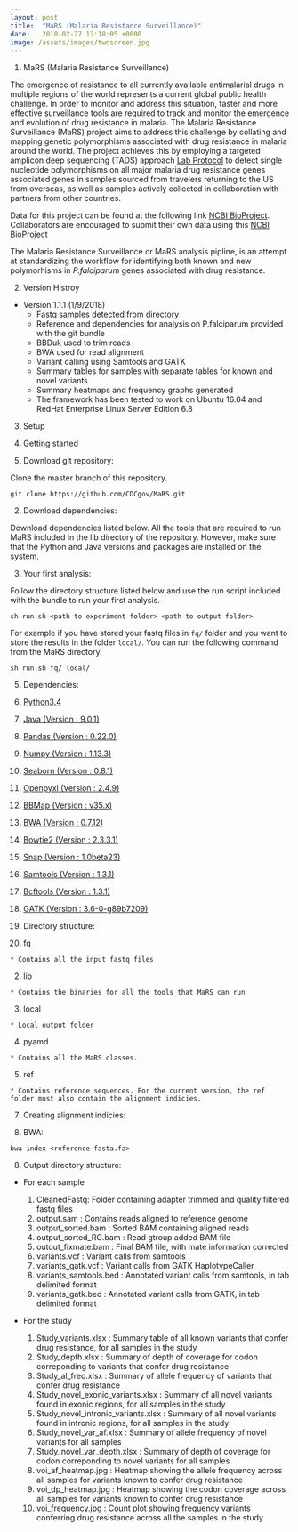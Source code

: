 ```yaml
---
layout: post
title:  "MaRS (Malaria Resistance Surveillance)"
date:   2018-02-27 12:18:05 +0000
image: /assets/images/twoscreen.jpg
---
```


1. MaRS (Malaria Resistance Surveillance)


The emergence of resistance to all currently available antimalarial drugs in multiple regions of the world represents a current global public health challenge. In order to monitor and address this situation, faster and more effective surveillance tools are required to track and monitor the emergence and evolution of drug resistance in malaria. The Malaria Resistance Surveillance (MaRS) project aims to address this challenge by collating and mapping genetic polymorphisms associated with drug resistance in malaria around the world. The project achieves this by employing a targeted amplicon deep sequencing (TADS) approach [Lab Protocol](https://github.com/CDCgov/MaRS/tree/master/lab_sop) to detect single nucleotide polymorphisms on all major malaria drug resistance genes associated genes in samples sourced from travelers returning to the US from overseas, as well as samples actively collected in collaboration with partners from other countries.

Data for this project can be found at the following link [NCBI BioProject](https://www.ncbi.nlm.nih.gov/bioproject/?term=PRJNA428490). Collaborators are encouraged to submit their own data using this [NCBI BioProject](https://www.ncbi.nlm.nih.gov/bioproject/?term=PRJNA428490)

The Malaria Resistance Surveillance or MaRS analysis pipline, is an attempt at standardizing the workflow for identifying both known and new polymorhisms in *P.falciparum* genes associated with drug resistance.


2. Version Histroy
  * Version 1.1.1 (1/9/2018)
    * Fastq samples detected from directory
    * Reference and dependencies for analysis on P.falciparum provided with the git bundle
    * BBDuk used to trim reads
    * BWA used for read alignment
    * Variant calling using Samtools and GATK
    * Summary tables for samples with separate tables for known and novel variants
    * Summary heatmaps and frequency graphs generated
    * The framework has been tested to work on Ubuntu 16.04 and RedHat Enterprise Linux Server Edition 6.8

3. Setup

4. Getting started

  1. Download git repository:

Clone the master branch of this repository.
```{sh}
git clone https://github.com/CDCgov/MaRS.git
```

  2. Download dependencies:

Download dependencies listed below. All the tools that are required to run MaRS included in the lib directory of the repository.
However, make sure that the Python and Java versions and packages are installed on the system.

  3. Your first analysis:

Follow the directory structure listed below and use the run script included with the bundle to run your first analysis.
```{sh}
sh run.sh <path to experiment folder> <path to output folder>
```

For example if you have stored your fastq files in ```fq/``` folder and you want to store the results in the folder ```local/```. You can run the following command from the MaRS directory.

```{sh}
sh run.sh fq/ local/
```

5. Dependencies:

  1. [Python3.4 ](https://www.python.org/download/releases/3.4.0/)
  2. [Java (Version : 9.0.1)](http://download.oracle.com/otn-pub/java/jdk/9.0.1+11/jre-9.0.1_linux-x64_bin.tar.gz)
  3. [Pandas (Version : 0.22.0)](http://pandas.pydata.org/pandas-docs/stable/)
  4. [Numpy (Version : 1.13.3)](https://www.scipy.org/install.html)
  5. [Seaborn (Version : 0.8.1)](https://seaborn.pydata.org/)
  6. [Openpyxl (Version : 2.4.9)](https://pypi.python.org/pypi/openpyxl)
  7. [BBMap (Version : v35.x)](https://sourceforge.net/projects/bbmap/)
  8. [BWA (Version : 0.7.12)](http://bio-bwa.sourceforge.net/)
  9. [Bowtie2 (Version : 2.3.3.1)](http://bowtie-bio.sourceforge.net/bowtie2/index.shtml)
  10. [Snap (Version : 1.0beta23)](http://snap.cs.berkeley.edu/)
  11. [Samtools (Version : 1.3.1)](http://www.htslib.org/)
  12. [Bcftools (Version : 1.3.1)](http://www.htslib.org/)
  13. [GATK (Version : 3.6-0-g89b7209)](https://software.broadinstitute.org/gatk/download/)

6. Directory structure:

  1. fq

    * Contains all the input fastq files

  2. lib

    * Contains the binaries for all the tools that MaRS can run

  3. local

    * Local output folder

  4. pyamd

    * Contains all the MaRS classes.

  5. ref

    * Contains reference sequences. For the current version, the ref folder must also contain the alignment indicies.

7. Creating alignment indicies:

  1. BWA:
  ```{sh}
bwa index <reference-fasta.fa>
  ```


8. Output directory structure:
  * For each sample

    1. CleanedFastq: Folder containing adapter trimmed and quality filtered fastq files
    2. output.sam : Contains reads aligned to reference genome
    3. output_sorted.bam : Sorted BAM containing aligned reads
    4. output_sorted_RG.bam : Read gtroup added BAM file
    5. outout_fixmate.bam : Final BAM file, with mate information corrected
    6. variants.vcf : Variant calls from samtools
    7. variants_gatk.vcf : Variant calls from GATK HaplotypeCaller
    8. variants_samtools.bed : Annotated variant calls from samtools, in tab delimited format
    9. variants_gatk.bed : Annotated variant calls from GATK, in tab delimited format

  * For the study

    1. Study_variants.xlsx : Summary table of all known variants that confer drug resistance, for all samples in the study
    2. Study_depth.xlsx : Summary of depth of coverage for codon correponding to variants that confer drug resistance
    3. Study_al_freq.xlsx : Summary of allele frequency of variants that confer drug resistance
    4. Study_novel_exonic_variants.xlsx : Summary of all novel variants found in exonic regions, for all samples in the study
    5. Study_novel_intronic_variants.xlsx : Summary of all novel variants found in intronic regions, for all samples in the study
    6. Study_novel_var_af.xlsx : Summary of allele frequency of novel variants for all samples
    7. Study_novel_var_depth.xlsx : Summary of depth of coverage for codon correponding to novel variants for all samples
    8. voi_af_heatmap.jpg : Heatmap showing the allele frequency across all samples for variants known to confer drug resistance
    9. voi_dp_heatmap.jpg : Heatmap showing the codon coverage across all samples for variants known to confer drug resistance
    10. voi_frequency.jpg : Count plot showing frequency variants conferring drug resistance across all the samples in the study
